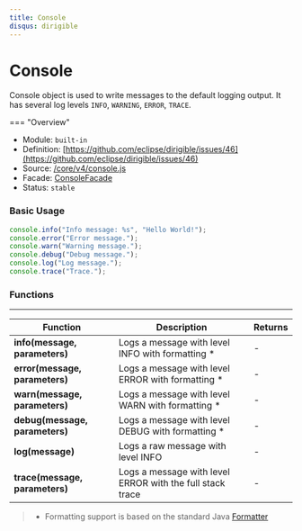 ```yaml
---
title: Console
disqus: dirigible
---
```


Console
===

Console object is used to write messages to the default logging output. It has several log levels `INFO`, `WARNING`, `ERROR`, `TRACE`. 

=== "Overview"
- Module: `built-in`
- Definition: [https://github.com/eclipse/dirigible/issues/46](https://github.com/eclipse/dirigible/issues/46)
- Source: [/core/v4/console.js](https://github.com/dirigiblelabs/api-core/blob/master/core/v4/console.js)
- Facade: [ConsoleFacade](https://github.com/eclipse/dirigible/blob/master/api/api-facade/api-core/src/main/java/org/eclipse/dirigible/api/v3/core/ConsoleFacade.java)
- Status: `stable`

### Basic Usage


```javascript
console.info("Info message: %s", "Hello World!");
console.error("Error message.");
console.warn("Warning message.");
console.debug("Debug message.");
console.log("Log message.");
console.trace("Trace.");
```

### Functions

---

Function     | Description | Returns
------------ | ----------- | --------
**info(message, parameters)**   | Logs a message with level INFO with formatting * | -
**error(message, parameters)**   | Logs a message with level ERROR with formatting * | -
**warn(message, parameters)**   | Logs a message with level WARN with formatting * | -
**debug(message, parameters)**   | Logs a message with level DEBUG with formatting * | -
**log(message)**   | Logs a raw message with level INFO | -
**trace(message, parameters)**   | Logs a message with level ERROR with the full stack trace | -

> * Formatting support is based on the standard Java [Formatter](https://docs.oracle.com/javase/7/docs/api/java/util/Formatter.html#detail)
